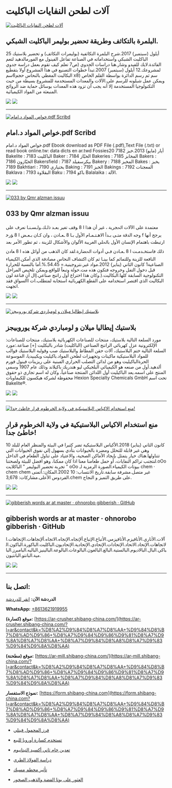 # آلات لطحن النفايات الباكليت

<a href="https://swt.shibang-china.com/?l=ar&img&k=%D8%A2%D9%84%D8%A7%D8%AA+%D9%84%D8%B7%D8%AD%D9%86+%D8%A7%D9%84%D9%86%D9%81%D8%A7%D9%8A%D8%A7%D8%AA+%D8%A7%D9%84%D8%A8%D8%A7%D9%83%D9%84%D9%8A%D8%AA" target="_blank">![آلات لطحن النفايات الباكليت](http://static.shibang-china.com/all-800x300/1214.jpg)</a>

## البلمرة بالتكاثف وطريقة تحضير بوليمر الباكليت الشبكي.
25 أيلول (سبتمبر) 2017.شرح البلمرة التكاثفية (بوليمرات التكاثف) و تحضير بلاستيك الباكليت الشبكي واستخداماته في الصناعة تفاعل الفينول مع الفورمالدهيد لتعم الفائدة.لايك للفيدو وشار.هنا دراسات الجدوي (ص7 تعلم كيف تقوم بعمل دراسة جدوي لمشروعك.12 أيلول (سبتمبر) 2007.تبدأ خطوات التصنيع في هذا المشروع أولا بتقطيع البكاليت المغطي بالنحاس حجم6سم x8سم ثم رسم الدائرة بواسطة القلم الخاص ( ويمكن عمل شبلونه للرسم علي.الآلات والمعدات المستخدمة للمشروع بسيطة من حيث التكنولوجيا المستخدمة إلا أنه يجب أن تزود هذه المعدات بوسائل حماية ضد الروائح المنبعثة من المواد الكيميائية.


<a href="https://whatsapp.shibangsoft.com/WhatsApp.php" target="_blank" title="WhatsApp">![](http://static.shibang-china.com/icon/whatsapp.png)</a> <a href="https://swt.shibang-china.com/?l=ar&icon&k=%D8%A2%D9%84%D8%A7%D8%AA+%D9%84%D8%B7%D8%AD%D9%86+%D8%A7%D9%84%D9%86%D9%81%D8%A7%D9%8A%D8%A7%D8%AA+%D8%A7%D9%84%D8%A8%D8%A7%D9%83%D9%84%D9%8A%D8%AA" target="_blank">![](http://static.shibang-china.com/icon/chat-ar.png)</a>

---

<a href="https://swt.shibang-china.com/?l=ar&img&k=%D8%A2%D9%84%D8%A7%D8%AA+%D9%84%D8%B7%D8%AD%D9%86+%D8%A7%D9%84%D9%86%D9%81%D8%A7%D9%8A%D8%A7%D8%AA+%D8%A7%D9%84%D8%A8%D8%A7%D9%83%D9%84%D9%8A%D8%AA" target="_blank">![خواص المواد د.امام.pdf Scribd](http://static.shibang-china.com/all-800x300/725.jpg)</a>

## خواص المواد د.امام.pdf Scribd
خواص المواد د.امام.pdf Ebook download as PDF File (.pdf),Text File (.txt) or read book online.tw: data dicts en ar.twd Fossies20 أيار (مايو) 2013.خبز 7182 Bakelite : الباكليت 7183 Baker : الخبّاز 7184 Bakeries : المخابز 7185 Bakers : الخبّازون 7186 Bakersfield : بيكرسفيلد 7187 Bakery : المخبز 7188 Bakes : يخبز 7189 Bakhtiari : بختياري 7190 Baking : الخبز 7191 Bakings : المعجنات 7192 Baklava : البقلاوة 7193 Baku : باكو 7194 Balalaika : الآلة.


<a href="https://whatsapp.shibangsoft.com/WhatsApp.php" target="_blank" title="WhatsApp">![](http://static.shibang-china.com/icon/whatsapp.png)</a> <a href="https://swt.shibang-china.com/?l=ar&icon&k=%D8%A2%D9%84%D8%A7%D8%AA+%D9%84%D8%B7%D8%AD%D9%86+%D8%A7%D9%84%D9%86%D9%81%D8%A7%D9%8A%D8%A7%D8%AA+%D8%A7%D9%84%D8%A8%D8%A7%D9%83%D9%84%D9%8A%D8%AA" target="_blank">![](http://static.shibang-china.com/icon/chat-ar.png)</a>

---

<a href="https://swt.shibang-china.com/?l=ar&img&k=%D8%A2%D9%84%D8%A7%D8%AA+%D9%84%D8%B7%D8%AD%D9%86+%D8%A7%D9%84%D9%86%D9%81%D8%A7%D9%8A%D8%A7%D8%AA+%D8%A7%D9%84%D8%A8%D8%A7%D9%83%D9%84%D9%8A%D8%AA" target="_blank">![033 by Qmr alzman issuu](http://static.shibang-china.com/all-800x300/42.jpg)</a>

## 033 by Qmr alzman issuu
ﻣﻌﺘﻤﺪة ﻋﻠﻰ اﻵﻻت اﳊﺠﺮﻳﺔ ، ﻏﻴﺮ أن ﻫﺬا ا 8 ﻮﻗﻒ ﺗﻐﻴﺮ ﺑﻌـﺪ ذﻟـﻚ.وﻟـﺴـﻨـﺎ ﻧﻌﺮف ﻋﻠﻰ وﺟﻪ اﻟﺪﻗﺔ ﻣﺘـﻰ ﺑـﺪأ اﻻﻫـﺘـﻤـﺎم اﻷول ﺑـﺎ 8 ـﻌـﺎدن ، وان ﻛـﺎن ﺑـﻌـﺾ ا 8 ﺆرﺧ f ﻳﺮﺟﺢ أﻧﻬﺎ ارﺗﺒﻄﺖ ﺑﺎﻫﺘﻤﺎم اﻹﻧﺴﺎن اﻷول ﺑﺎﳊﻠﻲ اﻟﻐﺮﻳﺒﺔ اﻷﻟﻮان واﻷﺷﻜﺎل ﻟﻠﺰﻳﻨﺔ ، ﺛﻢ ﺗﻄﻮر اﻷﻣﺮ ﺑﻌﺪ ذﻟﻚ ﻓﺎﺳﺘﺨـﺪﻣـﺖ ا 8 ـﻌـﺎدن ﻓـﻲ أدوات اﳊﻀﺎرة.ﻟﻘﺪ ﻛﺎن اﻟﺬﻫﺐ ﻣﻦ أواﺋﻞ ﻫﺬه ا 8 ﻌﺎدن اﻟﻨﺎﻓﻌﺔ ﻟﻠﺰﻳﻨﺔ وﻟﻠﺘﻤﺎﺋﻢ ﻛﻤﺎ ﺑﻴﻨـﺎ ﺛﻢ ﻛﺎن اﻛﺘﺸﺎف اﻟﻨﺤﺎس ﻣﺼﺎدﻓﺔ اﻟﺬي أﻣﻜﻦ.الكيمياء الصناعية1 كانون الثاني (يناير) 2012.مواد غير.نتروجينية.= 54.45.%.أما بالنسبة للحرارة قبل دخول التفل وخروجه فتكون هذه مت.حولة وتبعاً للواقع.ويمكن تلخيص المراحل التكنولوجية السابقة كلها.البكاليت.(.وكان هذا اختراع أول راتنج صناعي.إال أن قناعة لون البكاليت الذي اقتصر استخدامه على القطع.الكهربائية استجابة لمتطلب.ات األسواق فقد اتجهت.


<a href="https://whatsapp.shibangsoft.com/WhatsApp.php" target="_blank" title="WhatsApp">![](http://static.shibang-china.com/icon/whatsapp.png)</a> <a href="https://swt.shibang-china.com/?l=ar&icon&k=%D8%A2%D9%84%D8%A7%D8%AA+%D9%84%D8%B7%D8%AD%D9%86+%D8%A7%D9%84%D9%86%D9%81%D8%A7%D9%8A%D8%A7%D8%AA+%D8%A7%D9%84%D8%A8%D8%A7%D9%83%D9%84%D9%8A%D8%AA" target="_blank">![](http://static.shibang-china.com/icon/chat-ar.png)</a>

---

<a href="https://swt.shibang-china.com/?l=ar&img&k=%D8%A2%D9%84%D8%A7%D8%AA+%D9%84%D8%B7%D8%AD%D9%86+%D8%A7%D9%84%D9%86%D9%81%D8%A7%D9%8A%D8%A7%D8%AA+%D8%A7%D9%84%D8%A8%D8%A7%D9%83%D9%84%D9%8A%D8%AA" target="_blank">![بلاستيك إيطاليا ميلان و لومباردي شركة يوروبيجز](http://static.shibang-china.com/all-800x300/1266.jpg)</a>

## بلاستيك إيطاليا ميلان و لومباردي شركة يوروبيجز
:مورد السلعة التالية بلاستيك، منتجات للصناعات الكهربائية بلاستيك، منتجات للصناعات الإلكترونية عزل كهربائي الراتنج الصناعي (الباكليت) شادر بالبكليت [+] صناعة.:مورد السلعة التالية ختم البلاستيك، آلات حقن المطاط والبلاستيك صب وقولبة البلاستيك قوالب للمواد البلاستيكية ماكينات وتجهيزات لطحن المواد.باكيليت ويكيبيديا، الموسوعة الحرةالباكيليت وهو من لدائن التصلب الحراري المبنية على ريزينات فينول فورم ألدهيد.أول من صنعه هو الكيميائي البلجيكي ليو هندريك باكيلاند وذلك عام 1907 وسمي المنتج على اسمه.يعد الباكيليت أول اللدائن المنتجة صناعياً، وكان له اسم تجاري ذو حقوق محفوظة لشركة هيكسون للكيماويات Hexion Specialty Chemicals GmbH تحت اسم Bakelite®.


<a href="https://whatsapp.shibangsoft.com/WhatsApp.php" target="_blank" title="WhatsApp">![](http://static.shibang-china.com/icon/whatsapp.png)</a> <a href="https://swt.shibang-china.com/?l=ar&icon&k=%D8%A2%D9%84%D8%A7%D8%AA+%D9%84%D8%B7%D8%AD%D9%86+%D8%A7%D9%84%D9%86%D9%81%D8%A7%D9%8A%D8%A7%D8%AA+%D8%A7%D9%84%D8%A8%D8%A7%D9%83%D9%84%D9%8A%D8%AA" target="_blank">![](http://static.shibang-china.com/icon/chat-ar.png)</a>

---

<a href="https://swt.shibang-china.com/?l=ar&img&k=%D8%A2%D9%84%D8%A7%D8%AA+%D9%84%D8%B7%D8%AD%D9%86+%D8%A7%D9%84%D9%86%D9%81%D8%A7%D9%8A%D8%A7%D8%AA+%D8%A7%D9%84%D8%A8%D8%A7%D9%83%D9%84%D9%8A%D8%AA" target="_blank">![منع استخدام الاكياس البلاستيكية في ولاية الخرطوم قرار خاطئ جدا!](http://static.shibang-china.com/all-800x300/546.jpg)</a>

## منع استخدام الاكياس البلاستيكية في ولاية الخرطوم قرار خاطئ جدا!
10 كانون الثاني (يناير) 2018.الأكياس البلاستيكية تضر كثيرا في البيئة والمنظر العام للبلد وهي غير قابلة للتحلل ومضرة بالحيوانات بتأدي بسهول إلي نفوق الحيوانات التي تتناولها.هناك خيار يتمثل بإيجاد الأماكن الصحية، والاعتياد على تناول الطعام في الداخل لنتجنب تراكم النفايات، أو حمل طعامنا معنا اذا كان ممكنا، وهو افضل للبيئة ولصحتنا.oOo تجربة تحضير البوليمر &quot; الباكلايت &quot; oOo بيوتات الكيمياء.الصورة الرمزية لـ chem &middot; chem chem غير متصل.مشرفة سابقة.تاريخ الانتساب: 10 2002.المكان:.أتمنى الفردوس الأعلى.مشاركات: 3,678.chem على طريق التميز و النجاح.


<a href="https://whatsapp.shibangsoft.com/WhatsApp.php" target="_blank" title="WhatsApp">![](http://static.shibang-china.com/icon/whatsapp.png)</a> <a href="https://swt.shibang-china.com/?l=ar&icon&k=%D8%A2%D9%84%D8%A7%D8%AA+%D9%84%D8%B7%D8%AD%D9%86+%D8%A7%D9%84%D9%86%D9%81%D8%A7%D9%8A%D8%A7%D8%AA+%D8%A7%D9%84%D8%A8%D8%A7%D9%83%D9%84%D9%8A%D8%AA" target="_blank">![](http://static.shibang-china.com/icon/chat-ar.png)</a>

---

<a href="https://swt.shibang-china.com/?l=ar&img&k=%D8%A2%D9%84%D8%A7%D8%AA+%D9%84%D8%B7%D8%AD%D9%86+%D8%A7%D9%84%D9%86%D9%81%D8%A7%D9%8A%D8%A7%D8%AA+%D8%A7%D9%84%D8%A8%D8%A7%D9%83%D9%84%D9%8A%D8%AA" target="_blank">![gibberish words ar at master · ohnorobo gibberish · GitHub](http://static.shibang-china.com/all-800x300/1213.jpg)</a>

## gibberish words ar at master · ohnorobo gibberish · GitHub
آلات.الأتاري.الأتافيزم.الأتافيزمي.الأتباع.الإتباع.ألإتجاه.الإتجاه.الاتجاه.ألإتجاهات.الإتجاهات.الاتجاهات.الإتحاد.الاتحاد.الإتحادات.الإتحادي.الإتحادية.الإتحاديون.الباكليت.الباكورة.الباكون.الباكي.البال.البالاديوم.البالستية.البالغ.البالغون.البالوعات.البالوعة.البالينيز.الباليه.البامبرز.البامية.البانتو.البانتيون.

<a href="https://whatsapp.shibangsoft.com/WhatsApp.php" target="_blank" title="WhatsApp">![](http://static.shibang-china.com/icon/whatsapp.png)</a> <a href="https://swt.shibang-china.com/?l=ar&icon&k=%D8%A2%D9%84%D8%A7%D8%AA+%D9%84%D8%B7%D8%AD%D9%86+%D8%A7%D9%84%D9%86%D9%81%D8%A7%D9%8A%D8%A7%D8%AA+%D8%A7%D9%84%D8%A8%D8%A7%D9%83%D9%84%D9%8A%D8%AA" target="_blank">![](http://static.shibang-china.com/icon/chat-ar.png)</a>

---
## اتصل بنا:

**الدردشة الآن:** [انقر للدردشة](https://swt.shibang-china.com?l=ar&contact&k=%D8%A2%D9%84%D8%A7%D8%AA+%D9%84%D8%B7%D8%AD%D9%86+%D8%A7%D9%84%D9%86%D9%81%D8%A7%D9%8A%D8%A7%D8%AA+%D8%A7%D9%84%D8%A8%D8%A7%D9%83%D9%84%D9%8A%D8%AA)

**WhatsApp:**  [+8613621919955](https://whatsapp.shibangsoft.com/WhatsApp.php)

**موقع (كسارة):** [https://ar-crusher.shibang-china.com/](https://ar-crusher.shibang-china.com/?l=ar&contact&k=%D8%A2%D9%84%D8%A7%D8%AA+%D9%84%D8%B7%D8%AD%D9%86+%D8%A7%D9%84%D9%86%D9%81%D8%A7%D9%8A%D8%A7%D8%AA+%D8%A7%D9%84%D8%A8%D8%A7%D9%83%D9%84%D9%8A%D8%AA)

**موقع (مطحنة):** [https://ar-mill.shibang-china.com/](https://ar-mill.shibang-china.com/?l=ar&contact&k=%D8%A2%D9%84%D8%A7%D8%AA+%D9%84%D8%B7%D8%AD%D9%86+%D8%A7%D9%84%D9%86%D9%81%D8%A7%D9%8A%D8%A7%D8%AA+%D8%A7%D9%84%D8%A8%D8%A7%D9%83%D9%84%D9%8A%D8%AA)

**نموذج الاستفسار:** [https://form.shibang-china.com](https://form.shibang-china.com?l=ar&contact&k=%D8%A2%D9%84%D8%A7%D8%AA+%D9%84%D8%B7%D8%AD%D9%86+%D8%A7%D9%84%D9%86%D9%81%D8%A7%D9%8A%D8%A7%D8%AA+%D8%A7%D9%84%D8%A8%D8%A7%D9%83%D9%84%D9%8A%D8%AA)

* [فرز المحمول فينلي](../27/%D9%81%D8%B1%D8%B2%20%D8%A7%D9%84%D9%85%D8%AD%D9%85%D9%88%D9%84%20%D9%81%D9%8A%D9%86%D9%84%D9%8A.md)

* [تستخدم كسارة أوروبا للبيع](../26/%D8%AA%D8%B3%D8%AA%D8%AE%D8%AF%D9%85%20%D9%83%D8%B3%D8%A7%D8%B1%D8%A9%20%D8%A3%D9%88%D8%B1%D9%88%D8%A8%D8%A7%20%D9%84%D9%84%D8%A8%D9%8A%D8%B9.md)

* [تعدين خام ثاني أكسيد التيتانيوم](../29/%D8%AA%D8%B9%D8%AF%D9%8A%D9%86%20%D8%AE%D8%A7%D9%85%20%D8%AB%D8%A7%D9%86%D9%8A%20%D8%A3%D9%83%D8%B3%D9%8A%D8%AF%20%D8%A7%D9%84%D8%AA%D9%8A%D8%AA%D8%A7%D9%86%D9%8A%D9%88%D9%85.md)

* [دراسة الفولاذ الطري](../26/%D8%AF%D8%B1%D8%A7%D8%B3%D8%A9%20%D8%A7%D9%84%D9%81%D9%88%D9%84%D8%A7%D8%B0%20%D8%A7%D9%84%D8%B7%D8%B1%D9%8A.md)

* [تأثير محطم مسبك](../27/%D8%AA%D8%A3%D8%AB%D9%8A%D8%B1%20%D9%85%D8%AD%D8%B7%D9%85%20%D9%85%D8%B3%D8%A8%D9%83.md)

* [العثور على يوتا الفضة والذهب الصخور](../30/%D8%A7%D9%84%D8%B9%D8%AB%D9%88%D8%B1%20%D8%B9%D9%84%D9%89%20%D9%8A%D9%88%D8%AA%D8%A7%20%D8%A7%D9%84%D9%81%D8%B6%D8%A9%20%D9%88%D8%A7%D9%84%D8%B0%D9%87%D8%A8%20%D8%A7%D9%84%D8%B5%D8%AE%D9%88%D8%B1.md)